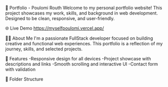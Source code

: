 💼 Portfolio - Poulomi Routh 
Welcome to my personal portfolio website! This project showcases my work, skills, and background in web development. Designed to be clean, responsive, and user-friendly.

🌐 Live Demo 
https://myselfpoulomi.vercel.app/ 

🧑‍💻 About Me
I'm a passionate FullStack developer focused on building creative and functional web experiences. This portfolio is a reflection of my journey, skills, and selected projects.

🚀 Features
 -Responsive design for all devices
 -Project showcase with descriptions and links
 -Smooth scrolling and interactive UI
 -Contact form with validation

📁 Folder Structure
